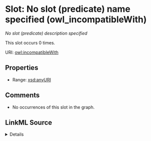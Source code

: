 

# Slot: No slot (predicate) name specified (owl_incompatibleWith)


_No slot (predicate) description specified_






This slot occurs 0 times.


URI: [owl:incompatibleWith](http://www.w3.org/2002/07/owl#incompatibleWith)



<!-- no inheritance hierarchy -->








## Properties

* Range: [xsd:anyURI](http://www.w3.org/2001/XMLSchema#anyURI)





## Comments

* No occurrences of this slot in the graph.



## LinkML Source

<details>

```yaml
name: owl_incompatibleWith
annotations:
  count:
    tag: count
    value: 0
description: No slot (predicate) description specified
title: No slot (predicate) name specified
comments:
- No occurrences of this slot in the graph.
from_schema: hydrology-kg
rank: 1000
domain: owl_incompatibleWith
slot_uri: owl:incompatibleWith
alias: owl_incompatibleWith
range: uri

```
</details>